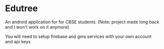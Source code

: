 # Edutree
An android application for for CBSE students. (Note: project made long back and I won't work on it anymore)

You will need to setup firebase and gms services with your own account and api keys

